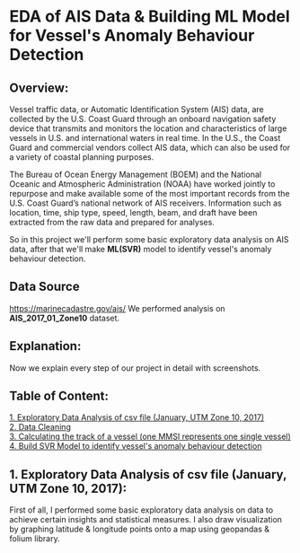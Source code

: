 # EDA of AIS Data & Building ML Model for Vessel's Anomaly Behaviour Detection
## Overview:
Vessel traffic data, or Automatic Identification System (AIS) data, are collected by the U.S. Coast Guard through an onboard navigation safety device that transmits and monitors the location and characteristics of large vessels in U.S. and international waters in real time. In the U.S., the Coast Guard and commercial vendors collect AIS data, which can also be used for a variety of coastal planning purposes.

The Bureau of Ocean Energy Management (BOEM) and the National Oceanic and Atmospheric Administration (NOAA) have worked jointly to repurpose and make available some of the most important records from the U.S. Coast Guard’s national network of AIS receivers. Information such as location, time, ship type, speed, length, beam, and draft have been extracted from the raw data and prepared for analyses.

So in this project we'll perform some basic exploratory data analysis on AIS data, after that we'll make <b>ML(SVR)</b> model to identify vessel's anomaly behaviour detection.

## Data Source
https://marinecadastre.gov/ais/
We performed analysis on <b>AIS_2017_01_Zone10</b> dataset.
## Explanation:
Now we explain every step of our project in detail with screenshots.

<a id='toc'></a>
## Table of Content:

[1. Exploratory Data Analysis of csv file (January, UTM Zone 10, 2017)](#l1)<br>
[2. Data Cleaning](#l2)<br>
[3. Calculating the track of a vessel (one MMSI represents one single vessel)](#l3)<br>
[4. Build SVR Model to identify vessel's anomaly behaviour detection](#l4)

<a id='l1'></a>
## 1. Exploratory Data Analysis of csv file (January, UTM Zone 10, 2017):
First of all, I performed some basic exploratory data analysis on data to achieve certain insights and statistical measures. I also draw visualization by graphing latitude & longitude points onto a map using geopandas & folium library.
